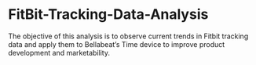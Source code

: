 # FitBit-Tracking-Data-Analysis
The objective of this analysis is to observe current trends in Fitbit tracking data and apply them to Bellabeat’s Time device to improve product development and marketability.

